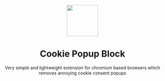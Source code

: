 <p align="center"><image height="100" src="icon/128.png"></p>
<h1 align="center">Cookie Popup Block</h1>
<p align="center">Very simple and lightweight extension for chromium based browsers which removes annoying cookie consent popups</p>